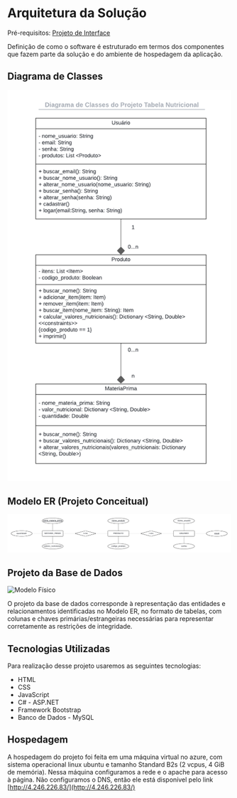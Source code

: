 # Arquitetura da Solução

Pré-requisitos: [Projeto de Interface](https://github.com/ICEI-PUC-Minas-PMV-ADS/pmv-ads-2024-1-e2-proj-int-t9-pmv-ads-2024-1-e2-proj-tabela-nutri-t9/blob/main/docs/04-Projeto%20de%20Interface.md)

Definição de como o software é estruturado em termos dos componentes que fazem parte da solução e do ambiente de hospedagem da aplicação.

## Diagrama de Classes
![Diagrama de Classes](/docs/img/Diagrama%20de%20Classes.png)
<!-- O diagrama de classes ilustra graficamente como será a estrutura do software, e como cada uma das classes da sua estrutura estarão interligadas. Essas classes servem de modelo para materializar os objetos que executarão na memória.

As referências abaixo irão auxiliá-lo na geração do artefato “Diagrama de Classes”.

> - [Diagramas de Classes - Documentação da IBM](https://www.ibm.com/docs/pt-br/rational-soft-arch/9.6.1?topic=diagrams-class)
> - [O que é um diagrama de classe UML? | Lucidchart](https://www.lucidchart.com/pages/pt/o-que-e-diagrama-de-classe-uml)
-->
## Modelo ER (Projeto Conceitual)
![Modelo Conceitual](/docs/img/Modelo%20Conceitual.png)

<!-- O Modelo ER representa através de um diagrama como as entidades (coisas, objetos) se relacionam entre si na aplicação interativa.

Sugestão de ferramentas para geração deste artefato: LucidChart e Draw.io.

A referência abaixo irá auxiliá-lo na geração do artefato “Modelo ER”.
 
> - [Como fazer um diagrama entidade relacionamento | Lucidchart](https://www.lucidchart.com/pages/pt/como-fazer-um-diagrama-entidade-relacionamento)
-->
## Projeto da Base de Dados
![Modelo Físico](/docs/img/Modelo%20Físico.png)

O projeto da base de dados corresponde à representação das entidades e relacionamentos identificadas no Modelo ER, no formato de tabelas, com colunas e chaves primárias/estrangeiras necessárias para representar corretamente as restrições de integridade.
 
## Tecnologias Utilizadas

Para realização desse projeto usaremos as seguintes tecnologias:

- HTML
- CSS
- JavaScript
- C# - ASP.NET
- Framework Bootstrap
- Banco de Dados - MySQL

## Hospedagem

A hospedagem do projeto foi feita em uma máquina virtual no azure, com sistema operacional linux ubuntu e tamanho Standard B2s (2 vcpus, 4 GiB de memória). 
Nessa máquina configuramos a rede e o apache para acesso à página. Não configuramos o DNS, então ele está disponível pelo link [http://4.246.226.83/](http://4.246.226.83/)
